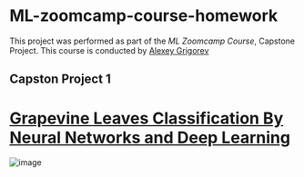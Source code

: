 # ML-zoomcamp-course-homework

This project was performed as part of the _ML Zoomcamp Course_, Capstone Project. This course is conducted by [Alexey Grigorev](https://bit.ly/3BxeAoB)

## Capston Project 1

# [Grapevine Leaves Classification By Neural Networks and Deep Learning](https://github.com/jcdumlao14/ML-zoomcamp-course-homework/tree/main/Capstone%20Project-1)

![image](https://user-images.githubusercontent.com/82657966/206971609-9a753185-19ef-4f5a-9cd0-19ebe336c98e.png)
